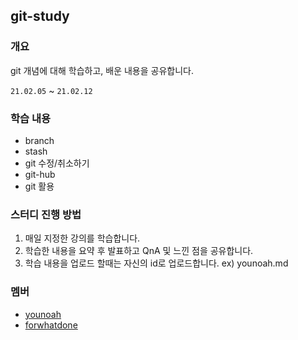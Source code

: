 ## git-study

### 개요

git 개념에 대해 학습하고, 배운 내용을 공유합니다.

`21.02.05` ~ `21.02.12`

### 학습 내용

- branch
- stash
- git 수정/취소하기
- git-hub
- git 활용

### 스터디 진행 방법 

1. 매일 지정한 강의를 학습합니다.
2. 학습한 내용을 요약 후 발표하고 QnA 및 느낀 점을 공유합니다.
3. 학습 내용을 업로드 할때는 자신의 id로 업로드합니다. ex) younoah.md

### 멤버

- [younoah](https://github.com/younoah)
- [forwhatdone](https://github.com/forwhatdone)

